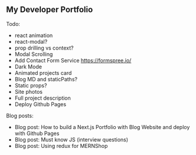 ## My Developer Portfolio

Todo:

- react animation
- react-modal?
- prop drilling vs context?
- Modal Scrolling
- Add Contact Form Service https://formspree.io/
- Dark Mode
- Animated projects card
- Blog MD and staticPaths?
- Static props?
- Site photos
- Full project description
- Deploy Github Pages

Blog posts:

- Blog post: How to build a Next.js Portfolio with Blog Website and deploy with Github Pages
- Blog post: Must know JS (interview questions)
- Blog post: Using redux for MERNShop
